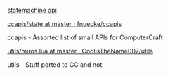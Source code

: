 [statemachine api](http://www.computercraft.info/forums2/index.php?/topic/25805-statemachine-api/)

[ccapis/state at master · fnuecke/ccapis](https://github.com/fnuecke/ccapis/blob/master/apis/state)

ccapis - Assorted list of small APIs for ComputerCraft

[utils/miros.lua at master · CoolisTheName007/utils](https://github.com/CoolisTheName007/utils/blob/master/miros.lua)

utils - Stuff ported to CC and not.